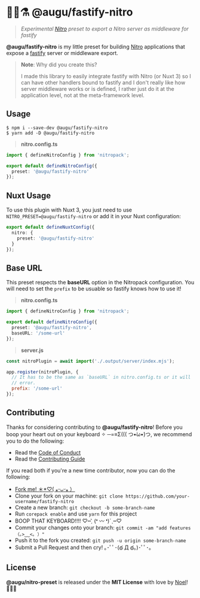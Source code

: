 # 🐻‍❄️⚗️ @augu/fastify-nitro

> _Experimental [Nitro](https://nitro.unjs.io) preset to export a Nitro server as middleware for fastify_

**@augu/fastify-nitro** is my little preset for building [Nitro](https://nitro.unjs.io) applications that expose a [fastify](https://fastify.io) server or middleware export.

> **Note**: Why did you create this?
>
> I made this library to easily integrate fastify with Nitro (or Nuxt 3) so I can have other handlers bound to fastify and I don't really like how server middleware works or is defined, I rather just do it at the application level, not at the meta-framework level.

## Usage

```shell
$ npm i --save-dev @augu/fastify-nitro
$ yarn add -D @augu/fastify-nitro
```

> **nitro.config.ts**

```ts
import { defineNitroConfig } from 'nitropack';

export default defineNitroConfig({
  preset: '@augu/fastify-nitro'
});
```

## Nuxt Usage

To use this plugin with Nuxt 3, you just need to use `NITRO_PRESET=@augu/fastify-nitro` or add it in your Nuxt configuration:

```ts
export default defineNuxtConfig({
  nitro: {
    preset: '@augu/fastify-nitro'
  }
});
```

## Base URL

This preset respects the **baseURL** option in the Nitropack configuration. You will need to set the `prefix` to be usuable so fastify knows how to use it!

> **nitro.config.ts**

```ts
import { defineNitroConfig } from 'nitropack';

export default defineNitroConfig({
  preset: '@augu/fastify-nitro',
  baseURL: '/some-url'
});
```

> **server.js**

```js
const nitroPlugin = await import('./.output/server/index.mjs');

app.register(nitroPlugin, {
  // It has to be the same as `baseURL` in nitro.config.ts or it will
  // error.
  prefix: '/some-url'
});
```

## Contributing

Thanks for considering contributing to **@augu/fastify-nitro**! Before you boop your heart out on your keyboard ✧ ─=≡Σ((( つ•̀ω•́)つ, we recommend you to do the following:

- Read the [Code of Conduct](./.github/CODE_OF_CONDUCT.md)
- Read the [Contributing Guide](./.github/CONTRIBUTING.md)

If you read both if you're a new time contributor, now you can do the following:

- [Fork me! ＊\*♡( ⁎ᵕᴗᵕ⁎ ）](https://github.com/auguwu/nitro-preset/fork)
- Clone your fork on your machine: `git clone https://github.com/your-username/fastify-nitro`
- Create a new branch: `git checkout -b some-branch-name`
- Run `corepack enable` and use `yarn` for this project
- BOOP THAT KEYBOARD!!!! ♡┉ˏ͛ (❛ 〰 ❛)ˊˎ┉♡
- Commit your changes onto your branch: `git commit -am "add features （｡>‿‿<｡ ）"`
- Push it to the fork you created: `git push -u origin some-branch-name`
- Submit a Pull Request and then cry! ｡･ﾟﾟ･(థ Д థ。)･ﾟﾟ･｡

## License

**@augu/nitro-preset** is released under the **MIT License** with love by [Noel](https://floofy.dev)! :polar_bear::purple_heart:
